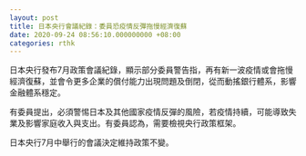 ```yaml
---
layout: post
title: 日本央行會議紀錄：委員恐疫情反彈拖慢經濟復蘇
date: 2020-09-24 08:56:10.000000000 +08:00
categories: rthk
---
```


日本央行發布7月政策會議紀錄，顯示部分委員警告指，再有新一波疫情或會拖慢經濟復蘇，並會令更多企業的償付能力出現問題及倒閉，從而動搖銀行體系，影響金融體系穩定。

有委員提出，必須警惕日本及其他國家疫情反彈的風險，若疫情持續，可能導致失業及影響家庭收入與支出。有委員認為，需要檢視央行政策框架。

日本央行7月中舉行的會議決定維持政策不變。
